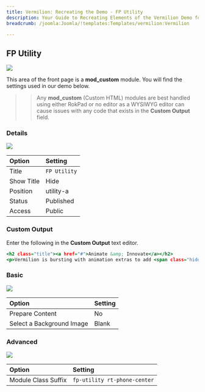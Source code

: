 ```yaml
---
title: Vermilion: Recreating the Demo - FP Utility
description: Your Guide to Recreating Elements of the Vermilion Demo for Joomla
breadcrumb: /joomla:Joomla/!templates:Templates/vermilion:Vermilion

---
```


FP Utility
-----

![][demo]

This area of the front page is a **mod_custom** module. You will find the settings used in our demo below.

>> Any **mod_custom** (Custom HTML) modules are best handled using either RokPad or no editor as a WYSIWYG editor can cause issues with any code that exists in the **Custom Output** field.

### Details

![][demo2]

| Option      | Setting      |
| :---------- | :----------  |
| Title       | `FP Utility` |
| Show Title  | Hide         |
| Position    | utility-a    |
| Status      | Published    |
| Access      | Public       |

### Custom Output

Enter the following in the **Custom Output** text editor.

~~~ .html
<h2 class="title"><a href="#">Animate &amp; Innovate</a></h2>
<p>Vermilion is bursting with animation extras to add <span class="hidden-tablet">character and </span>depth<span class="visible-large"> to your site</span>.</p>
~~~

### Basic

![][demo3]

| Option                    | Setting     |
| :----------               | :---------- |
| Prepare Content           | No          |
| Select a Background Image | Blank       |

### Advanced

![][demo4]

| Option              | Setting                      |
| :----------         | :----------                  |
| Module Class Suffix | `fp-utility rt-phone-center` |

[demo]: assets/demo_2.jpeg
[demo2]: assets/demo_2a.jpeg
[demo3]: assets/demo_2b.jpeg
[demo4]: assets/demo_2c.jpeg
